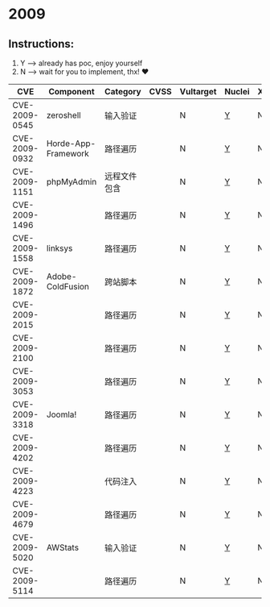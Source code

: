 # 2009

## Instructions:

1. Y --> already has poc, enjoy yourself
2. N --> wait for you to implement, thx! :heart:

| CVE | Component | Category | CVSS | Vultarget | Nuclei | Xray | pocsuite2 | pocsuite3 | goby | others |
|-----|-----------|----------|------|-----------|--------|------|-----------|-----------|------|--------|
| CVE-2009-0545 | zeroshell | 输入验证 |  | N | [Y](CVE-2009-0545/poc/nuclei/) | N | N | N | N | [Y](CVE-2009-0545/poc/others/) |
| CVE-2009-0932 | Horde-App-Framework | 路径遍历 |  | N | [Y](CVE-2009-0932/poc/nuclei/) | N | N | N | N | [Y](CVE-2009-0932/poc/others/) |
| CVE-2009-1151 | phpMyAdmin | 远程文件包含 |  | N | [Y](CVE-2009-1151/poc/nuclei/) | N | N | N | N | [Y](CVE-2009-1151/poc/others/) |
| CVE-2009-1496 |  | 路径遍历 |  | N | [Y](CVE-2009-1496/poc/nuclei/) | N | N | N | N | [Y](CVE-2009-1496/poc/others/) |
| CVE-2009-1558 | linksys | 路径遍历 |  | N | [Y](CVE-2009-1558/poc/nuclei/) | N | N | N | N | [Y](CVE-2009-1558/poc/others/) |
| CVE-2009-1872 | Adobe-ColdFusion | 跨站脚本 |  | N | [Y](CVE-2009-1872/poc/nuclei/) | N | N | N | N | [Y](CVE-2009-1872/poc/others/) |
| CVE-2009-2015 |  | 路径遍历 |  | N | [Y](CVE-2009-2015/poc/nuclei/) | N | N | N | N | [Y](CVE-2009-2015/poc/others/) |
| CVE-2009-2100 |  | 路径遍历 |  | N | [Y](CVE-2009-2100/poc/nuclei/) | N | N | N | N | [Y](CVE-2009-2100/poc/others/) |
| CVE-2009-3053 |  | 路径遍历 |  | N | [Y](CVE-2009-3053/poc/nuclei/) | N | N | N | N | [Y](CVE-2009-3053/poc/others/) |
| CVE-2009-3318 | Joomla! | 路径遍历 |  | N | [Y](CVE-2009-3318/poc/nuclei/) | N | N | N | N | [Y](CVE-2009-3318/poc/others/) |
| CVE-2009-4202 |  | 路径遍历 |  | N | [Y](CVE-2009-4202/poc/nuclei/) | N | N | N | N | [Y](CVE-2009-4202/poc/others/) |
| CVE-2009-4223 |  | 代码注入 |  | N | [Y](CVE-2009-4223/poc/nuclei/) | N | N | N | N | [Y](CVE-2009-4223/poc/others/) |
| CVE-2009-4679 |  | 路径遍历 |  | N | [Y](CVE-2009-4679/poc/nuclei/) | N | N | N | N | [Y](CVE-2009-4679/poc/others/) |
| CVE-2009-5020 | AWStats | 输入验证 |  | N | [Y](CVE-2009-5020/poc/nuclei/) | N | N | N | N | N |
| CVE-2009-5114 |  | 路径遍历 |  | N | [Y](CVE-2009-5114/poc/nuclei/) | N | N | N | N | [Y](CVE-2009-5114/poc/others/) |
